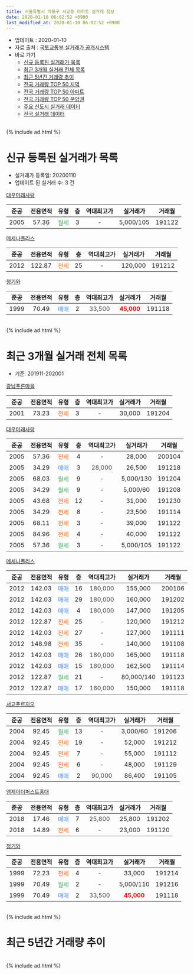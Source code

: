 ```yaml
---
title: 서울특별시 마포구 서교동 아파트 실거래 정보
date: 2020-01-10 06:02:52 +0900
last_modified_at: 2020-01-10 06:02:52 +0900
---
```


* 업데이트 : 2020-01-10
* 자료 출처 : [국토교통부 실거래가 공개시스템](http://rt.molit.go.kr)
* 바로 가기
    * [신규 등록된 실거래가 목록](#신규-등록된-실거래가-목록)
    * [최근 3개월 실거래 전체 목록](#최근-3개월-실거래-전체-목록)
    * [최근 5년간 거래량 추이](#최근-5년간-거래량-추이)
    * [전국 거래량 TOP 50 지역](https://inasie.github.io/apt-trade-info/최근-3개월-전국에서-가장-거래가-많이-발생한-지역)
    * [전국 거래량 TOP 50 아파트](https://inasie.github.io/apt-trade-info/최근-3개월-전국에서-가장-거래가-많이-발생한-아파트)
    * [전국 거래량 TOP 50 분양권](https://inasie.github.io/apt-trade-info/최근-3개월-전국에서-가장-거래가-많이-발생한-분양권)
    * [주요 신도시 실거래 데이터](https://inasie.github.io/apt-trade-info/주요-신도시)
    * [전국 실거래 데이터](https://inasie.github.io/apt-trade-info/전국)
<br>
{% include ad.html %}
<br>

# 신규 등록된 실거래가 목록
* 실거래가 등록일: 20200110
* 업데이트 된 실거래 수: 3 건


[대우미래사랑](https://search.naver.com/search.naver?query=%EC%84%9C%EC%9A%B8%ED%8A%B9%EB%B3%84%EC%8B%9C+%EB%A7%88%ED%8F%AC%EA%B5%AC+%EC%84%9C%EA%B5%90%EB%8F%99+%EB%8C%80%EC%9A%B0%EB%AF%B8%EB%9E%98%EC%82%AC%EB%9E%91)

|준공|전용면적|유형|층|역대최고가|실거래가|거래월|
|:---:|:---:|:---:|:---:|:---:|:---:|:---:|
|2005|57.36|<span style="color:#34a853">월세</span>|3|<span style="color:#444444">-</span>|5,000/105|191122|

[메세나폴리스](https://search.naver.com/search.naver?query=%EC%84%9C%EC%9A%B8%ED%8A%B9%EB%B3%84%EC%8B%9C+%EB%A7%88%ED%8F%AC%EA%B5%AC+%EC%84%9C%EA%B5%90%EB%8F%99+%EB%A9%94%EC%84%B8%EB%82%98%ED%8F%B4%EB%A6%AC%EC%8A%A4)

|준공|전용면적|유형|층|역대최고가|실거래가|거래월|
|:---:|:---:|:---:|:---:|:---:|:---:|:---:|
|2012|122.87|<span style="color:#ff5a00">전세</span>|25|<span style="color:#444444">-</span>|120,000|191212|

[청기와](https://search.naver.com/search.naver?query=%EC%84%9C%EC%9A%B8%ED%8A%B9%EB%B3%84%EC%8B%9C+%EB%A7%88%ED%8F%AC%EA%B5%AC+%EC%84%9C%EA%B5%90%EB%8F%99+%EC%B2%AD%EA%B8%B0%EC%99%80)

|준공|전용면적|유형|층|역대최고가|실거래가|거래월|
|:---:|:---:|:---:|:---:|:---:|:---:|:---:|
|1999|70.49|<span style="color:#4285f3">매매</span>|2|<span style="color:#444444">33,500</span>|<b><span style="color:#ff0000">45,000</span></b>|191118|


<br>
{% include ad.html %}
<br>

# 최근 3개월 실거래 전체 목록
* 기준: 201911-202001


[광남푸른마을](https://search.naver.com/search.naver?query=%EC%84%9C%EC%9A%B8%ED%8A%B9%EB%B3%84%EC%8B%9C+%EB%A7%88%ED%8F%AC%EA%B5%AC+%EC%84%9C%EA%B5%90%EB%8F%99+%EA%B4%91%EB%82%A8%ED%91%B8%EB%A5%B8%EB%A7%88%EC%9D%84)

|준공|전용면적|유형|층|역대최고가|실거래가|거래월|
|:---:|:---:|:---:|:---:|:---:|:---:|:---:|
|2001|73.23|<span style="color:#ff5a00">전세</span>|3|<span style="color:#444444">-</span>|30,000|191204|

[대우미래사랑](https://search.naver.com/search.naver?query=%EC%84%9C%EC%9A%B8%ED%8A%B9%EB%B3%84%EC%8B%9C+%EB%A7%88%ED%8F%AC%EA%B5%AC+%EC%84%9C%EA%B5%90%EB%8F%99+%EB%8C%80%EC%9A%B0%EB%AF%B8%EB%9E%98%EC%82%AC%EB%9E%91)

|준공|전용면적|유형|층|역대최고가|실거래가|거래월|
|:---:|:---:|:---:|:---:|:---:|:---:|:---:|
|2005|57.36|<span style="color:#ff5a00">전세</span>|4|<span style="color:#444444">-</span>|28,000|200104|
|2005|34.29|<span style="color:#4285f3">매매</span>|3|<span style="color:#444444">28,000</span>|26,500|191218|
|2005|68.03|<span style="color:#34a853">월세</span>|9|<span style="color:#444444">-</span>|5,000/130|191204|
|2005|34.29|<span style="color:#34a853">월세</span>|9|<span style="color:#444444">-</span>|5,000/60|191208|
|2005|43.68|<span style="color:#ff5a00">전세</span>|12|<span style="color:#444444">-</span>|31,000|191230|
|2005|34.29|<span style="color:#ff5a00">전세</span>|8|<span style="color:#444444">-</span>|23,500|191114|
|2005|68.11|<span style="color:#ff5a00">전세</span>|3|<span style="color:#444444">-</span>|39,000|191122|
|2005|84.96|<span style="color:#ff5a00">전세</span>|4|<span style="color:#444444">-</span>|40,000|191122|
|2005|57.36|<span style="color:#34a853">월세</span>|3|<span style="color:#444444">-</span>|5,000/105|191122|

[메세나폴리스](https://search.naver.com/search.naver?query=%EC%84%9C%EC%9A%B8%ED%8A%B9%EB%B3%84%EC%8B%9C+%EB%A7%88%ED%8F%AC%EA%B5%AC+%EC%84%9C%EA%B5%90%EB%8F%99+%EB%A9%94%EC%84%B8%EB%82%98%ED%8F%B4%EB%A6%AC%EC%8A%A4)

|준공|전용면적|유형|층|역대최고가|실거래가|거래월|
|:---:|:---:|:---:|:---:|:---:|:---:|:---:|
|2012|142.03|<span style="color:#4285f3">매매</span>|16|<span style="color:#444444">180,000</span>|155,000|200106|
|2012|142.03|<span style="color:#4285f3">매매</span>|29|<span style="color:#444444">180,000</span>|160,000|191202|
|2012|142.03|<span style="color:#4285f3">매매</span>|4|<span style="color:#444444">180,000</span>|147,000|191205|
|2012|122.87|<span style="color:#ff5a00">전세</span>|25|<span style="color:#444444">-</span>|120,000|191212|
|2012|142.03|<span style="color:#ff5a00">전세</span>|27|<span style="color:#444444">-</span>|127,000|191111|
|2012|148.98|<span style="color:#ff5a00">전세</span>|35|<span style="color:#444444">-</span>|140,000|191108|
|2012|142.03|<span style="color:#4285f3">매매</span>|26|<span style="color:#444444">180,000</span>|165,000|191118|
|2012|142.03|<span style="color:#4285f3">매매</span>|15|<span style="color:#444444">180,000</span>|162,500|191114|
|2012|122.87|<span style="color:#34a853">월세</span>|21|<span style="color:#444444">-</span>|80,000/140|191123|
|2012|122.87|<span style="color:#4285f3">매매</span>|17|<span style="color:#444444">160,000</span>|150,000|191118|

[서교푸르지오](https://search.naver.com/search.naver?query=%EC%84%9C%EC%9A%B8%ED%8A%B9%EB%B3%84%EC%8B%9C+%EB%A7%88%ED%8F%AC%EA%B5%AC+%EC%84%9C%EA%B5%90%EB%8F%99+%EC%84%9C%EA%B5%90%ED%91%B8%EB%A5%B4%EC%A7%80%EC%98%A4)

|준공|전용면적|유형|층|역대최고가|실거래가|거래월|
|:---:|:---:|:---:|:---:|:---:|:---:|:---:|
|2004|92.45|<span style="color:#34a853">월세</span>|13|<span style="color:#444444">-</span>|3,000/60|191206|
|2004|92.45|<span style="color:#ff5a00">전세</span>|19|<span style="color:#444444">-</span>|52,000|191212|
|2004|92.45|<span style="color:#ff5a00">전세</span>|7|<span style="color:#444444">-</span>|55,000|191112|
|2004|92.45|<span style="color:#ff5a00">전세</span>|6|<span style="color:#444444">-</span>|48,000|191129|
|2004|92.45|<span style="color:#4285f3">매매</span>|2|<span style="color:#444444">90,000</span>|86,400|191105|

[엠제이더퍼스트홍대](https://search.naver.com/search.naver?query=%EC%84%9C%EC%9A%B8%ED%8A%B9%EB%B3%84%EC%8B%9C+%EB%A7%88%ED%8F%AC%EA%B5%AC+%EC%84%9C%EA%B5%90%EB%8F%99+%EC%97%A0%EC%A0%9C%EC%9D%B4%EB%8D%94%ED%8D%BC%EC%8A%A4%ED%8A%B8%ED%99%8D%EB%8C%80)

|준공|전용면적|유형|층|역대최고가|실거래가|거래월|
|:---:|:---:|:---:|:---:|:---:|:---:|:---:|
|2018|17.46|<span style="color:#4285f3">매매</span>|7|<span style="color:#444444">25,800</span>|25,800|191202|
|2018|14.89|<span style="color:#ff5a00">전세</span>|6|<span style="color:#444444">-</span>|23,000|191120|

[청기와](https://search.naver.com/search.naver?query=%EC%84%9C%EC%9A%B8%ED%8A%B9%EB%B3%84%EC%8B%9C+%EB%A7%88%ED%8F%AC%EA%B5%AC+%EC%84%9C%EA%B5%90%EB%8F%99+%EC%B2%AD%EA%B8%B0%EC%99%80)

|준공|전용면적|유형|층|역대최고가|실거래가|거래월|
|:---:|:---:|:---:|:---:|:---:|:---:|:---:|
|1999|72.23|<span style="color:#ff5a00">전세</span>|4|<span style="color:#444444">-</span>|33,000|191214|
|1999|70.49|<span style="color:#34a853">월세</span>|2|<span style="color:#444444">-</span>|5,000/110|191216|
|1999|70.49|<span style="color:#4285f3">매매</span>|2|<span style="color:#444444">33,500</span>|<b><span style="color:#ff0000">45,000</span></b>|191118|


<br>
{% include ad.html %}
<br>

# 최근 5년간 거래량 추이


<div style="width:100%;">
    <canvas id="deal_progress" height="200"></canvas>
</div>

<script>
new Chart(document.getElementById("deal_progress"), {
    type: 'line',
    data: {
        labels: ['201501','201502','201503','201504','201505','201506','201507','201508','201509','201510','201511','201512','201601','201602','201603','201604','201605','201606','201607','201608','201609','201610','201611','201612','201701','201702','201703','201704','201705','201706','201707','201708','201709','201710','201711','201712','201801','201802','201803','201804','201805','201806','201807','201808','201809','201810','201811','201812','201901','201902','201903','201904','201905','201906','201907','201908','201909','201910','201911','201912','202001'],
        datasets: [{
            label: '매매',
            pointRadius: 1,
            data: [11, 10, 15, 11, 12, 12, 8, 9, 13, 47, 14, 7, 11, 3, 7, 8, 9, 0, 12, 13, 18, 10, 2, 8, 7, 3, 6, 9, 3, 10, 8, 7, 5, 4, 7, 5, 10, 14, 5, 7, 4, 3, 14, 18, 12, 15, 5, 3, 9, 4, 6, 4, 5, 6, 8, 8, 13, 11, 5, 4, 1],
            borderColor: "rgba(255, 201, 14, 1)",
            backgroundColor: "rgba(255, 201, 14, 0.5)",
            fill: false,
            lineTension: 0
        },{
            label: '전월세',
            pointRadius: 1,
            data: [8, 3, 10, 6, 8, 7, 4, 7, 7, 8, 10, 8, 11, 3, 13, 7, 4, 9, 5, 9, 2, 5, 6, 9, 9, 10, 7, 3, 6, 10, 6, 9, 10, 7, 8, 10, 8, 14, 13, 9, 11, 15, 14, 13, 11, 12, 12, 10, 9, 15, 10, 10, 4, 7, 13, 11, 12, 6, 10, 9, 1],
            borderColor: "rgba(0, 141, 185, 1)",
            backgroundColor: "rgba(0, 141, 185, 0.5)",
            fill: false,
            lineTension: 0
        }
        ]
    },
    options: {
        responsive: true,
        title: {
            display: false
        },
        tooltips: {
            mode: 'index',
            intersect: false
        },
        hover: {
            mode: 'nearest',
            intersect: true
        },
        scales: {
            xAxes: [{
                display: true,
                scaleLabel: {
                    display: true,
                    labelString: '년/월'
                }
            }],
            yAxes: [{
                display: true,
                ticks: {
                    suggestedMin: 0,
                },
                scaleLabel: {
                    display: true,
                    labelString: '실거래 수'
                }
            }]
        }
    }
});

</script>


<br>
{% include ad.html %}
<br>

